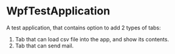 # WpfTestApplication
A test application, that contains option to add 2 types of tabs:
1. Tab that can load csv file into the app, and show its contents.
2. Tab that can send mail.
